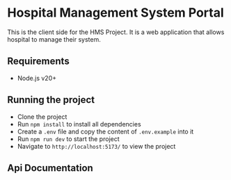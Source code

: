 # Hospital Management System Portal

This is the client side for the HMS Project. It is a web application that allows hospital to manage their system.

## Requirements

- Node.js v20+

## Running the project
- Clone the project
- Run `npm install` to install all dependencies
- Create a `.env` file and copy the content of `.env.example` into it
- Run `npm run dev` to start the project
- Navigate to `http://localhost:5173/` to view the project

## Api Documentation

